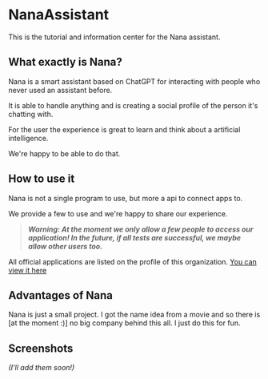# NanaAssistant

This is the tutorial and information center for the Nana assistant.

## What exactly is Nana?

Nana is a smart assistant based on ChatGPT for interacting with people who never used an assistant before.

It is able to handle anything and is creating a social profile of the person it's chatting with.

For the user the experience is great to learn and think about a artificial intelligence.

We're happy to be able to do that.

## How to use it

Nana is not a single program to use, but more a api to connect apps to.

We provide a few to use and we're happy to share our experience.

> ***Warning: At the moment we only allow a few people to access our application! In the future, if all tests are successful, we maybe allow other users too.***


All official applications are listed on the profile of this organization. [You can view it here](https://github.com/NanaAssistant)

## Advantages of Nana
Nana is just a small project. I got the name idea from a movie and so there is [at the moment :)] no big company behind this all. I just do this for fun.

## Screenshots
*(I'll add them soon!)*
